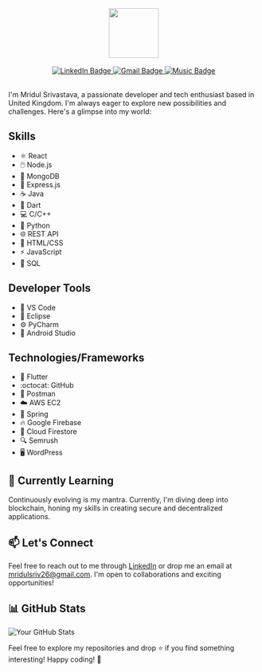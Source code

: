 <div id="header" align="center">
  <img src="https://media1.giphy.com/media/qUABlXKRRvfQobzIXp/giphy.gif?cid=ecf05e47tndgylz4yjiaar0rfmg7cszva8v8a7gtwcycg9bb&ep=v1_gifs_related&rid=giphy.gif&ct=ts" width="100"/>
</div>
<br>
<div align="center" id="badges">
  <a href="https://www.linkedin.com/in/mridul-srivastava-a198b51b5/">
    <img src="https://img.shields.io/badge/LinkedIn-blue?style=for-the-badge&logo=linkedin&logoColor=white" alt="LinkedIn Badge"/>
  </a>
  <a href="mailto:mridulsriv26@gmail.com">
    <img src="https://img.shields.io/badge/Gmail-red?style=for-the-badge&logo=gmail&logoColor=white" alt="Gmail Badge"/>
  </a>
  <a href="https://open.spotify.com/user/31b7fzzsa4gdjguodwzklhnmj7g4?si=H92W_2AWSMWkH_TqUxMzmQ">
    <img src="https://img.shields.io/badge/Music-red?style=for-the-badge&logo=applemusic&logoColor=white" alt="Music Badge"/>
  </a>
</div>
<br>
<p>I'm Mridul Srivastava, a passionate developer and tech enthusiast based in United Kingdom. I'm always eager to explore new possibilities and challenges. Here's a glimpse into my world:</p>

## Skills
- :atom_symbol: React
- :computer_mouse: Node.js
- :seedling: MongoDB
- :link: Express.js
- :coffee: Java
- :dart: Dart
- :computer: C/C++
- :snake: Python
- :globe_with_meridians: REST API
- :art: HTML/CSS
- :zap: JavaScript
- :floppy_disk: SQL
## Developer Tools
- :wrench: VS Code
- :crescent_moon: Eclipse
- :gear: PyCharm
- :iphone: Android Studio
## Technologies/Frameworks
- :iphone: Flutter
- :octocat: GitHub
- :postbox: Postman
- :cloud: AWS EC2
- :seedling: Spring
- :fire: Google Firebase
- :page_facing_up: Cloud Firestore
- :mag: Semrush
- :desktop_computer: WordPress

## 🌱 Currently Learning

Continuously evolving is my mantra. Currently, I'm diving deep into blockchain, honing my skills in creating secure and decentralized applications.

## 📫 Let's Connect

Feel free to reach out to me through [LinkedIn](https://www.linkedin.com/in/mridul-srivastava-a198b51b5/) or drop me an email at [mridulsriv26@gmail.com](mailto:mridulsriv26@gmail.com). I'm open to collaborations and exciting opportunities!
<br>

## 📊 GitHub Stats
<!-- [![Anurag's GitHub stats](https://github-readme-stats.vercel.app/api?username=mridul2620)](https://github.com/mridul2620/github-readme-stats) -->

![Your GitHub Stats](https://github-readme-stats.vercel.app/api?username=mridul2620&show_icons=true&theme=radical)

<!-- [![Top Langs](https://github-readme-stats.vercel.app/api/top-langs/?username=yourusername&layout=compact)](https://github.com/yourusername/github-readme-stats) -->

Feel free to explore my repositories and drop ⭐ if you find something interesting! Happy coding! 🚀
<!--
**mridul2620/mridul2620** is a ✨ _special_ ✨ repository because its `README.md` (this file) appears on your GitHub profile.

Here are some ideas to get you started:

- 🔭 I’m currently working on ...
- 🌱 I’m currently learning ...
- 👯 I’m looking to collaborate on ...
- 🤔 I’m looking for help with ...
- 💬 Ask me about ...
- 📫 How to reach me: ...
- 😄 Pronouns: ...
- ⚡ Fun fact: ...
-->
